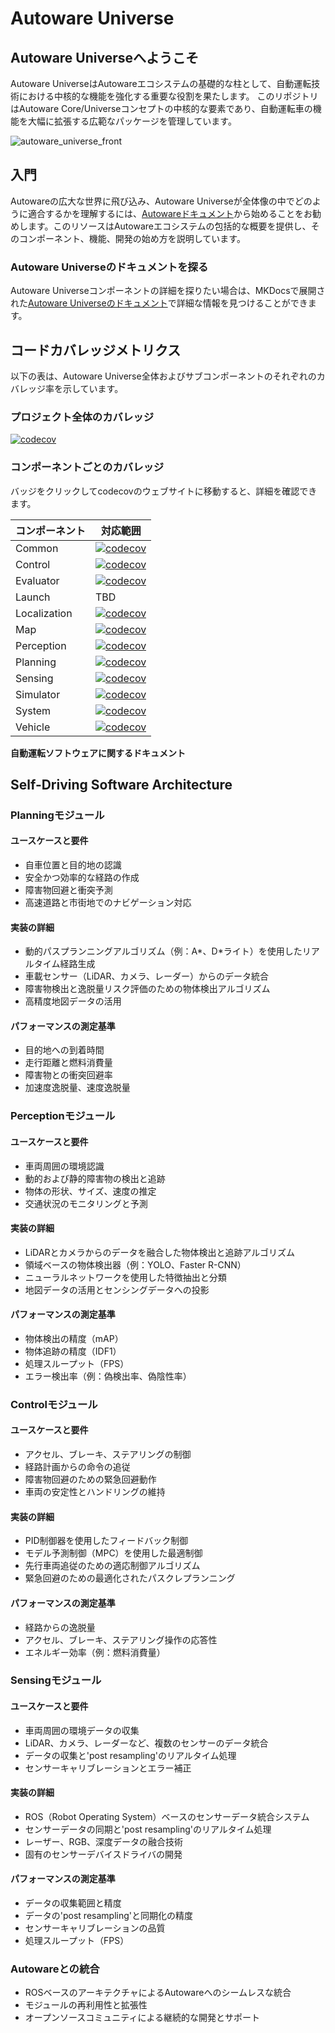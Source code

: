 # Autoware Universe

## Autoware Universeへようこそ

Autoware UniverseはAutowareエコシステムの基礎的な柱として、自動運転技術における中核的な機能を強化する重要な役割を果たします。
このリポジトリはAutoware Core/Universeコンセプトの中核的な要素であり、自動運転車の機能を大幅に拡張する広範なパッケージを管理しています。

![autoware_universe_front](docs/assets/images/autoware_universe_front.png)

## 入門

Autowareの広大な世界に飛び込み、Autoware Universeが全体像の中でどのように適合するかを理解するには、[Autowareドキュメント](https://autowarefoundation.github.io/autoware-documentation/)から始めることをお勧めします。このリソースはAutowareエコシステムの包括的な概要を提供し、そのコンポーネント、機能、開発の始め方を説明しています。

### Autoware Universeのドキュメントを探る

Autoware Universeコンポーネントの詳細を探りたい場合は、MKDocsで展開された[Autoware Universeのドキュメント](https://autowarefoundation.github.io/autoware.universe/)で詳細な情報を見つけることができます。

## コードカバレッジメトリクス

以下の表は、Autoware Universe全体およびサブコンポーネントのそれぞれのカバレッジ率を示しています。

### プロジェクト全体のカバレッジ

[![codecov](https://codecov.io/github/autowarefoundation/autoware.universe/graph/badge.svg?token=KQP68YQ65D)](https://codecov.io/github/autowarefoundation/autoware.universe)

### コンポーネントごとのカバレッジ

バッジをクリックしてcodecovのウェブサイトに移動すると、詳細を確認できます。

| コンポーネント | 対応範囲 |
| ------------ | --------------------------------------------------------------------------------------------------------------------------------------------------------------------------------------------------------------------------------------------------------------------------------------------------------------- |
| Common       | [![codecov](https://img.shields.io/badge/dynamic/json?url=https://codecov.io/api/v2/github/autowarefoundation/repos/autoware.universe/components&label=Common%20Packages&query=$.[0].coverage)](https://app.codecov.io/gh/autowarefoundation/autoware.universe?components%5B0%5D=Common%20Packages)             |
| Control      | [![codecov](https://img.shields.io/badge/dynamic/json?url=https://codecov.io/api/v2/github/autowarefoundation/repos/autoware.universe/components&label=Control%20Packages&query=$.[1].coverage)](https://app.codecov.io/gh/autowarefoundation/autoware.universe?components%5B0%5D=Control%20Packages)           |
| Evaluator    | [![codecov](https://img.shields.io/badge/dynamic/json?url=https://codecov.io/api/v2/github/autowarefoundation/repos/autoware.universe/components&label=Evaluator%20Packages&query=$.[2].coverage)](https://app.codecov.io/gh/autowarefoundation/autoware.universe?components%5B0%5D=Evaluator%20Packages)       |
| Launch       | TBD                                                                                                                                                                                                                                                                                                             |
| Localization | [![codecov](https://img.shields.io/badge/dynamic/json?url=https://codecov.io/api/v2/github/autowarefoundation/repos/autoware.universe/components&label=Localization%20Packages&query=$.[4].coverage)](https://app.codecov.io/gh/autowarefoundation/autoware.universe?components%5B0%5D=Localization%20Packages) |
| Map          | [![codecov](https://img.shields.io/badge/dynamic/json?url=https://codecov.io/api/v2/github/autowarefoundation/repos/autoware.universe/components&label=Map%20Packages&query=$.[5].coverage)](https://app.codecov.io/gh/autowarefoundation/autoware.universe?components%5B0%5D=Map%20Packages)                   |
| Perception   | [![codecov](https://img.shields.io/badge/dynamic/json?url=https://codecov.io/api/v2/github/autowarefoundation/repos/autoware.universe/components&label=Perception%20Packages&query=$.[6].coverage)](https://app.codecov.io/gh/autowarefoundation/autoware.universe?components%5B0%5D=Perception%20Packages)     |
| Planning     | [![codecov](https://img.shields.io/badge/dynamic/json?url=https://codecov.io/api/v2/github/autowarefoundation/repos/autoware.universe/components&label=Planning%20Packages&query=$.[7].coverage)](https://app.codecov.io/gh/autowarefoundation/autoware.universe?components%5B0%5D=Planning%20Packages)         |
| Sensing      | [![codecov](https://img.shields.io/badge/dynamic/json?url=https://codecov.io/api/v2/github/autowarefoundation/repos/autoware.universe/components&label=Sensing%20Packages&query=$.[8].coverage)](https://app.codecov.io/gh/autowarefoundation/autoware.universe?components%5B0%5D=Sensing%20Packages)           |
| Simulator    | [![codecov](https://img.shields.io/badge/dynamic/json?url=https://codecov.io/api/v2/github/autowarefoundation/repos/autoware.universe/components&label=Simulator%20Packages&query=$.[9].coverage)](https://app.codecov.io/gh/autowarefoundation/autoware.universe?components%5B0%5D=Simulator%20Packages)       |
| System       | [![codecov](https://img.shields.io/badge/dynamic/json?url=https://codecov.io/api/v2/github/autowarefoundation/repos/autoware.universe/components&label=System%20Packages&query=$.[10].coverage)](https://app.codecov.io/gh/autowarefoundation/autoware.universe?components%5B0%5D=System%20Packages)            |
| Vehicle      | [![codecov](https://img.shields.io/badge/dynamic/json?url=https://codecov.io/api/v2/github/autowarefoundation/repos/autoware.universe/components&label=Vehicle%20Packages&query=$.[11].coverage)](https://app.codecov.io/gh/autowarefoundation/autoware.universe?components%5B0%5D=Vehicle%20Packages)          |

**自動運転ソフトウェアに関するドキュメント**

## Self-Driving Software Architecture

### Planningモジュール

#### ユースケースと要件

* 自車位置と目的地の認識
* 安全かつ効率的な経路の作成
* 障害物回避と衝突予測
* 高速道路と市街地でのナビゲーション対応

#### 実装の詳細

* 動的パスプランニングアルゴリズム（例：A*、D*ライト）を使用したリアルタイム経路生成
* 車載センサー（LiDAR、カメラ、レーダー）からのデータ統合
* 障害物検出と逸脱量リスク評価のための物体検出アルゴリズム
* 高精度地図データの活用

#### パフォーマンスの測定基準

* 目的地への到着時間
* 走行距離と燃料消費量
* 障害物との衝突回避率
* 加速度逸脱量、速度逸脱量

### Perceptionモジュール

#### ユースケースと要件

* 車両周囲の環境認識
* 動的および静的障害物の検出と追跡
* 物体の形状、サイズ、速度の推定
* 交通状況のモニタリングと予測

#### 実装の詳細

* LiDARとカメラからのデータを融合した物体検出と追跡アルゴリズム
* 領域ベースの物体検出器（例：YOLO、Faster R-CNN）
* ニューラルネットワークを使用した特徴抽出と分類
* 地図データの活用とセンシングデータへの投影

#### パフォーマンスの測定基準

* 物体検出の精度（mAP）
* 物体追跡の精度（IDF1）
* 処理スループット（FPS）
* エラー検出率（例：偽検出率、偽陰性率）

### Controlモジュール

#### ユースケースと要件

* アクセル、ブレーキ、ステアリングの制御
* 経路計画からの命令の追従
* 障害物回避のための緊急回避動作
* 車両の安定性とハンドリングの維持

#### 実装の詳細

* PID制御器を使用したフィードバック制御
* モデル予測制御（MPC）を使用した最適制御
* 先行車両追従のための適応制御アルゴリズム
* 緊急回避のための最適化されたパスクレプランニング

#### パフォーマンスの測定基準

* 経路からの逸脱量
* アクセル、ブレーキ、ステアリング操作の応答性
* エネルギー効率（例：燃料消費量）

### Sensingモジュール

#### ユースケースと要件

* 車両周囲の環境データの収集
* LiDAR、カメラ、レーダーなど、複数のセンサーのデータ統合
* データの収集と'post resampling'のリアルタイム処理
* センサーキャリブレーションとエラー補正

#### 実装の詳細

* ROS（Robot Operating System）ベースのセンサーデータ統合システム
* センサーデータの同期と'post resampling'のリアルタイム処理
* レーザー、RGB、深度データの融合技術
* 固有のセンサーデバイスドライバの開発

#### パフォーマンスの測定基準

* データの収集範囲と精度
* データの'post resampling'と同期化の精度
* センサーキャリブレーションの品質
* 処理スループット（FPS）

### Autowareとの統合

* ROSベースのアーキテクチャによるAutowareへのシームレスな統合
* モジュールの再利用性と拡張性
* オープンソースコミュニティによる継続的な開発とサポート

